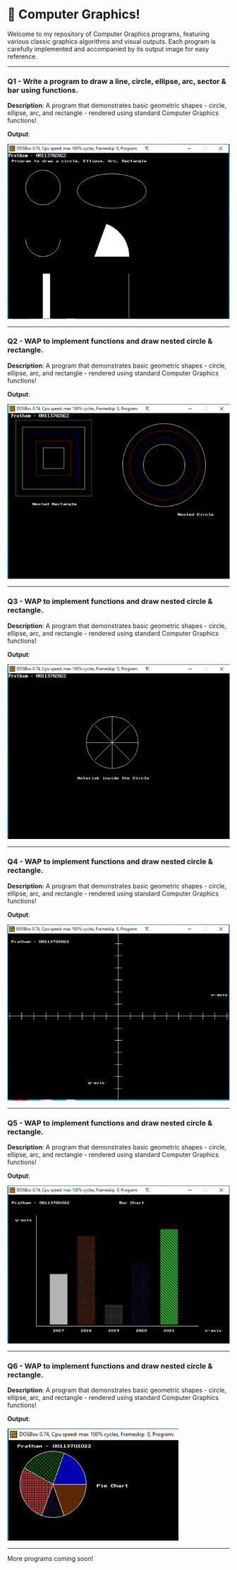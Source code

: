 # 🎨 Computer Graphics!

Welcome to my repository of Computer Graphics programs, featuring various classic graphics algorithms and visual outputs. Each program is carefully implemented and accompanied by its output image for easy reference.

---

### Q1 - Write a program to draw a line, circle, ellipse, arc, sector & bar using functions.

**Description**:  A program that demonstrates basic geometric shapes - circle, ellipse, arc, and rectangle - rendered using standard Computer Graphics functions!

**Output**:

![Output - Q1](01%20Output.png)

---

### Q2 - WAP to implement functions and draw nested circle & rectangle.

**Description**:  A program that demonstrates basic geometric shapes - circle, ellipse, arc, and rectangle - rendered using standard Computer Graphics functions!

**Output**:

![Output - Q2](02%20Output.png)

---

### Q3 - WAP to implement functions and draw nested circle & rectangle.

**Description**:  A program that demonstrates basic geometric shapes - circle, ellipse, arc, and rectangle - rendered using standard Computer Graphics functions!

**Output**:

![Output - Q3](03%20Output.png)

---

### Q4 - WAP to implement functions and draw nested circle & rectangle.

**Description**:  A program that demonstrates basic geometric shapes - circle, ellipse, arc, and rectangle - rendered using standard Computer Graphics functions!

**Output**:

![Output - Q4](04%20Output.png)

---

### Q5 - WAP to implement functions and draw nested circle & rectangle.

**Description**:  A program that demonstrates basic geometric shapes - circle, ellipse, arc, and rectangle - rendered using standard Computer Graphics functions!

**Output**:

![Output - Q5](05%20Output.png)

---

### Q6 - WAP to implement functions and draw nested circle & rectangle.

**Description**:  A program that demonstrates basic geometric shapes - circle, ellipse, arc, and rectangle - rendered using standard Computer Graphics functions!

**Output**:

![Output - Q6](06%20Output.png)

---

More programs coming soon!
